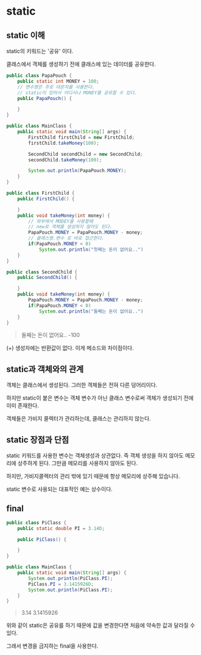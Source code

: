 # static

## static 이해

static의 키워드는 '공유' 이다.

클래스에서 객체를 생성하기 전에 클래스에 있는 데이터를 공유한다.

```java
public class PapaPouch {
    public static int MONEY = 100;
    // 변수명은 주로 대문자를 사용한다.
    // static이 있어서 어디서나 MONEY를 공유할 수 있다.
    public PapaPouch() {

    }
}

```

```java
public class MainClass {
    public static void main(String[] args) {
        FirstChild firstChild = new FirstChild;
        firstChild.takeMoney(100);

        SecondChild secondChild = new SecondChild;
        secondChild.takeMoney(100);

        System.out.println(PapaPouch.MONEY);
    }
}
```

```java
public class FirstChild {
    public FirstChild() {

    }
    public void takeMoney(int money) {
        // 외부에서 MODEY를 사용할때
        // new로 객체를 생성하지 않아도 된다.
        PapaPouch.MONEY = PapaPouch.MONEY - money;
        // 클래스명.변수 로 바로 접근한다.
        if(PapaPouch.MONEY < 0)
            System.out.println("첫째는 돈이 없어요..")
    }
}
```

```java
public class SecondChild {
    public SecondChild() {

    }
    public void takeMoney(int money) {
        PapaPouch.MONEY = PapaPouch.MONEY - money;
        if(PapaPouch.MONEY < 0)
            System.out.println("둘째는 돈이 없어요..")
    }
}
```

> 둘째는 돈이 없어요..
> -100

(+) 생성자에는 반환값이 없다. 이게 메소드와 차이점이다.

## static과 객체와의 관계

객체는 클래스에서 생성된다. 그러한 객체들은 전혀 다른 덩어리이다.

하지만 static이 붙은 변수는 객체 변수가 아닌 클래스 변수로써 객체가 생성되기 전에 이미 존재한다.

객체들은 가비지 콜렉터가 관리하는데, 클래스는 관리하지 않는다.

## static 장점과 단점

static 키워드를 사용한 변수는 객체생성과 상관없다.
즉 객체 생성을 하지 않아도 메모리에 상주하게 된다.
그만큼 메모리를 사용하지 않아도 된다.

하지만, 가비지콜렉터의 관리 밖에 있기 때문에 항상 메모리에 상주해 있습니다.

static 변수로 사용되는 대표적인 예는 상수이다.

## final

```java
public class PiClass {
    public static double PI = 3.14D;

    public PiClass() {

    }
}
```

```java
public class MainClass {
    public static void main(String[] args) {
        System.out.println(PiClass.PI);
        PiClass.PI = 3.1415926D;
        System.out.println(PiClass.PI);
    }
}
```

> 3.14
> 3.1415926

위와 같이 static은 공유를 하기 때문에 값을 변경한다면 처음에 약속한 값과 달라질 수 있다.

그래서 변경을 금지하는 final을 사용한다.
